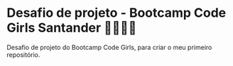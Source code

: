 # Desafio de projeto - Bootcamp Code Girls Santander 👩🏻‍💻🦾

Desafio de projeto do Bootcamp Code Girls, para criar o meu primeiro repositório. 
